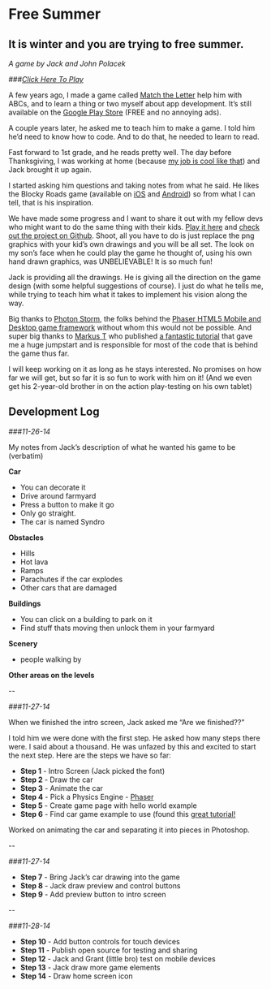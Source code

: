 Free Summer
===========
It is winter and you are trying to free summer.
-----------------------------------------------

*A game by Jack and John Polacek*

###*[Click Here To Play](http://johnpolacek.github.io/free-summer/)*

A few years ago, I made a game called <a href="http://johnpolacek.com/matchtheletter/" title="Match The Letter Game">Match the Letter</a> help him with ABCs, and to learn a thing or two myself about app development. It’s still available on the <a href="https://play.google.com/store/apps/details?id=com.johnpolacek.matchtheletter" title="Match The Letter on Google Play">Google Play Store</a> (FREE and no annoying ads).

A couple years later, he asked me to teach him to make a game. I told him he’d need to know how to code. And to do that, he needed to learn to read.

Fast forward to 1st grade, and he reads pretty well. The day before Thanksgiving, I was working at home (because <a href="http://www.auctionsbycellular.com/about/" title="About AuctionsByCellular">my job is cool like that</a>) and Jack brought it up again.

I started asking him questions and taking notes from what he said. He likes the Blocky Roads game (available on <a href="https://itunes.apple.com/us/app/blocky-roads/id720725216?mt=8">iOS</a> and <a href="https://play.google.com/store/apps/details?id=com.crescentmoongames.blocky_roads&hl=en">Android</a>) so from what I can tell, that is his inspiration.

We have made some progress and I want to share it out with my fellow devs who might want to do the same thing with their kids. <a href="http://johnpolacek.github.io/free-summer/">Play it here</a> and <a href="https://github.com/johnpolacek/free-summer">check out the project on Github</a>. Shoot, all you have to do is just replace the png graphics with your kid’s own drawings and you will be all set. The look on my son’s face when he could play the game he thought of, using his own hand drawn graphics, was UNBELIEVABLE! It is so much fun!

Jack is providing all the drawings. He is giving all the direction on the game design (with some helpful suggestions of course). I just do what he tells me, while trying to teach him what it takes to implement his vision along the way.

Big thanks to <a href="http://www.photonstorm.com">Photon Storm</a>, the folks behind the <a href="http://phaser.io">Phaser HTML5 Mobile and Desktop game framework</a> without whom this would not be possible. And super big thanks to <a href="https://twitter.com/markusT_inkfood">Markus T</a> who published <a href="http://www.inkfood.com/create-a-car-with-phaser/">a fantastic tutorial</a> that gave me a huge jumpstart and is responsible for most of the code that is behind the game thus far.

I will keep working on it as long as he stays interested. No promises on how far we will get, but so far it is so fun to work with him on it! (And we even get his 2-year-old brother in on the action play-testing on his own tablet)

## Development Log

###*11-26-14*

My notes from Jack’s description of what he wanted his game to be (verbatim)

**Car**
- You can decorate it
- Drive around farmyard
- Press a button to make it go
- Only go straight.
- The car is named Syndro

**Obstacles**
- Hills
- Hot lava
- Ramps
- Parachutes if the car explodes
- Other cars that are damaged

**Buildings**
- You can click on a building to park on it
- Find stuff thats moving then unlock them in your farmyard

**Scenery**
- people walking by

**Other areas on the levels**


--

###*11-27-14*

When we finished the intro screen, Jack asked me “Are we finished??”

I told him we were done with the first step. He asked how many steps there were. I said about a thousand. He was unfazed by this and excited to start the next step. Here are the steps we have so far:

- **Step 1** - Intro Screen (Jack picked the font)
- **Step 2** - Draw the car
- **Step 3** - Animate the car
- **Step 4** - Pick a Physics Engine - [Phaser](https://github.com/photonstorm/phaser)
- **Step 5** - Create game page with hello world example
- **Step 6** - Find car game example to use (found this [great tutorial!](http://www.inkfood.com/create-a-car-with-phaser/)

Worked on animating the car and separating it into pieces in Photoshop.

--

###*11-27-14*

- **Step 7** - Bring Jack’s car drawing into the game
- **Step 8** - Jack draw preview and control buttons
- **Step 9** - Add preview button to intro screen

--

###*11-28-14*

- **Step 10** - Add button controls for touch devices
- **Step 11** - Publish open source for testing and sharing
- **Step 12** - Jack and Grant (little bro) test on mobile devices
- **Step 13** - Jack draw more game elements
- **Step 14** - Draw home screen icon